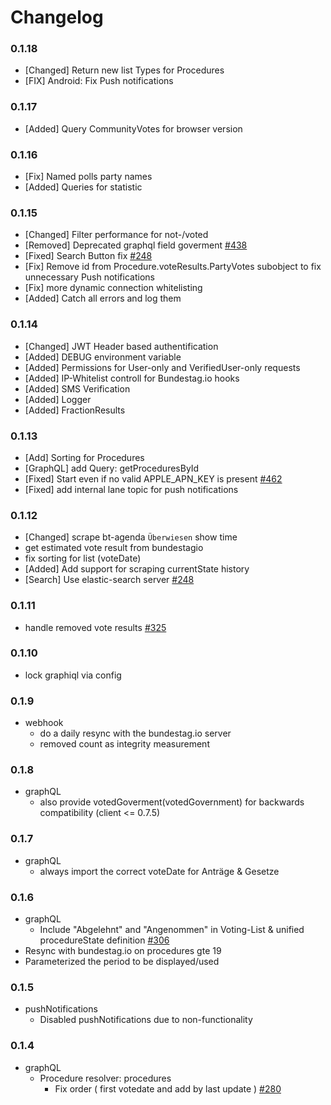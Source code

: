 # Changelog

### 0.1.18

- [Changed] Return new list Types for Procedures
- [FIX] Android: Fix Push notifications

### 0.1.17

- [Added] Query CommunityVotes for browser version

### 0.1.16

- [Fix] Named polls party names
- [Added] Queries for statistic

### 0.1.15

- [Changed] Filter performance for not-/voted
- [Removed] Deprecated graphql field goverment [#438](https://github.com/demokratie-live/democracy-client/issues/438)
- [Fixed] Search Button fix [#248](https://github.com/demokratie-live/democracy-client/issues/248)
- [Fix] Remove id from Procedure.voteResults.PartyVotes subobject to fix unnecessary Push notifications
- [Fix] more dynamic connection whitelisting
- [Added] Catch all errors and log them

### 0.1.14

- [Changed] JWT Header based authentification
- [Added] DEBUG environment variable
- [Added] Permissions for User-only and VerifiedUser-only requests
- [Added] IP-Whitelist controll for Bundestag.io hooks
- [Added] SMS Verification
- [Added] Logger
- [Added] FractionResults

### 0.1.13

- [Add] Sorting for Procedures
- [GraphQL] add Query: getProceduresById
- [Fixed] Start even if no valid APPLE_APN_KEY is present [#462](https://github.com/demokratie-live/democracy-client/issues/462)
- [Fixed] add internal lane topic for push notifications

### 0.1.12

- [Changed] scrape bt-agenda `Überwiesen` show time
- get estimated vote result from bundestagio
- fix sorting for list (voteDate)
- [Added] Add support for scraping currentState history
- [Search] Use elastic-search server [#248](https://github.com/demokratie-live/democracy-client/issues/248)

### 0.1.11

- handle removed vote results [#325](https://github.com/demokratie-live/democracy-client/issues/325)

### 0.1.10

- lock graphiql via config

### 0.1.9

- webhook
  - do a daily resync with the bundestag.io server
  - removed count as integrity measurement

### 0.1.8

- graphQL
  - also provide votedGoverment(votedGovernment) for backwards compatibility (client <= 0.7.5)

### 0.1.7

- graphQL
  - always import the correct voteDate for Anträge & Gesetze

### 0.1.6

- graphQL
  - Include "Abgelehnt" and "Angenommen" in Voting-List & unified procedureState definition [#306](https://github.com/demokratie-live/democracy-client/issues/306)
- Resync with bundestag.io on procedures gte 19
- Parameterized the period to be displayed/used

### 0.1.5

- pushNotifications
  - Disabled pushNotifications due to non-functionality

### 0.1.4

- graphQL
  - Procedure resolver: procedures
    - Fix order ( first votedate and add by last update ) [#280](https://github.com/demokratie-live/democracy-client/issues/280)
